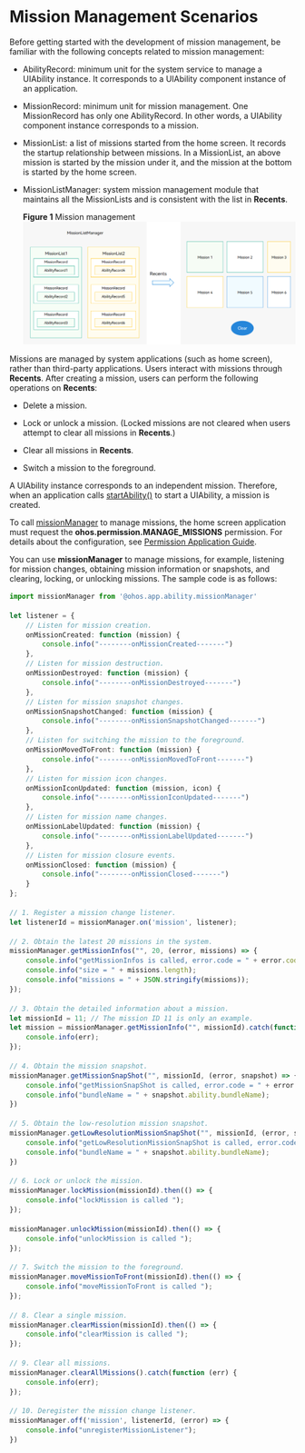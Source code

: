 # Mission Management Scenarios


Before getting started with the development of mission management, be familiar with the following concepts related to mission management:


- AbilityRecord: minimum unit for the system service to manage a UIAbility instance. It corresponds to a UIAbility component instance of an application.

- MissionRecord: minimum unit for mission management. One MissionRecord has only one AbilityRecord. In other words, a UIAbility component instance corresponds to a mission.

- MissionList: a list of missions started from the home screen. It records the startup relationship between missions. In a MissionList, an above mission is started by the mission under it, and the mission at the bottom is started by the home screen.

- MissionListManager: system mission management module that maintains all the MissionLists and is consistent with the list in **Recents**.
  
  **Figure 1** Mission management 
  ![mission-list-manager](figures/mission-list-manager.png)


Missions are managed by system applications (such as home screen), rather than third-party applications. Users interact with missions through **Recents**. After creating a mission, users can perform the following operations on **Recents**:


- Delete a mission.

- Lock or unlock a mission. (Locked missions are not cleared when users attempt to clear all missions in **Recents**.)

- Clear all missions in **Recents**.

- Switch a mission to the foreground.


A UIAbility instance corresponds to an independent mission. Therefore, when an application calls [startAbility()](../reference/apis/js-apis-inner-application-uiAbilityContext.md#uiabilitycontextstartability) to start a UIAbility, a mission is created.


To call [missionManager](../reference/apis/js-apis-application-missionManager.md) to manage missions, the home screen application must request the **ohos.permission.MANAGE_MISSIONS** permission. For details about the configuration, see [Permission Application Guide](../security/accesstoken-guidelines.md#declaring-permissions-in-the-configuration-file).


You can use **missionManager** to manage missions, for example, listening for mission changes, obtaining mission information or snapshots, and clearing, locking, or unlocking missions. The sample code is as follows:



```ts
import missionManager from '@ohos.app.ability.missionManager'

let listener = {
    // Listen for mission creation.
    onMissionCreated: function (mission) {
        console.info("--------onMissionCreated-------")
    },
    // Listen for mission destruction.
    onMissionDestroyed: function (mission) {
        console.info("--------onMissionDestroyed-------")
    },
    // Listen for mission snapshot changes.
    onMissionSnapshotChanged: function (mission) {
        console.info("--------onMissionSnapshotChanged-------")
    },
    // Listen for switching the mission to the foreground.
    onMissionMovedToFront: function (mission) {
        console.info("--------onMissionMovedToFront-------")
    },
    // Listen for mission icon changes.
    onMissionIconUpdated: function (mission, icon) {
        console.info("--------onMissionIconUpdated-------")
    },
    // Listen for mission name changes.
    onMissionLabelUpdated: function (mission) {
        console.info("--------onMissionLabelUpdated-------")
    },
    // Listen for mission closure events.
    onMissionClosed: function (mission) {
        console.info("--------onMissionClosed-------")
    }
};

// 1. Register a mission change listener.
let listenerId = missionManager.on('mission', listener);

// 2. Obtain the latest 20 missions in the system.
missionManager.getMissionInfos("", 20, (error, missions) => {
    console.info("getMissionInfos is called, error.code = " + error.code);
    console.info("size = " + missions.length);
    console.info("missions = " + JSON.stringify(missions));
});

// 3. Obtain the detailed information about a mission.
let missionId = 11; // The mission ID 11 is only an example.
let mission = missionManager.getMissionInfo("", missionId).catch(function (err) {
    console.info(err);
});

// 4. Obtain the mission snapshot.
missionManager.getMissionSnapShot("", missionId, (error, snapshot) => {
    console.info("getMissionSnapShot is called, error.code = " + error.code);
    console.info("bundleName = " + snapshot.ability.bundleName);
})

// 5. Obtain the low-resolution mission snapshot.
missionManager.getLowResolutionMissionSnapShot("", missionId, (error, snapshot) => {
    console.info("getLowResolutionMissionSnapShot is called, error.code = " + error.code);
    console.info("bundleName = " + snapshot.ability.bundleName);
})

// 6. Lock or unlock the mission.
missionManager.lockMission(missionId).then(() => {
    console.info("lockMission is called ");
});

missionManager.unlockMission(missionId).then(() => {
    console.info("unlockMission is called ");
});

// 7. Switch the mission to the foreground.
missionManager.moveMissionToFront(missionId).then(() => {
    console.info("moveMissionToFront is called ");
});

// 8. Clear a single mission.
missionManager.clearMission(missionId).then(() => {
    console.info("clearMission is called ");
});

// 9. Clear all missions.
missionManager.clearAllMissions().catch(function (err) {
    console.info(err);
});

// 10. Deregister the mission change listener.
missionManager.off('mission', listenerId, (error) => {
    console.info("unregisterMissionListener");
})
```
